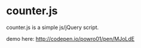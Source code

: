 # counter.js

counter.js is a simple js/jQuery script.

demo here: http://codepen.io/powro01/pen/MJoLdE
